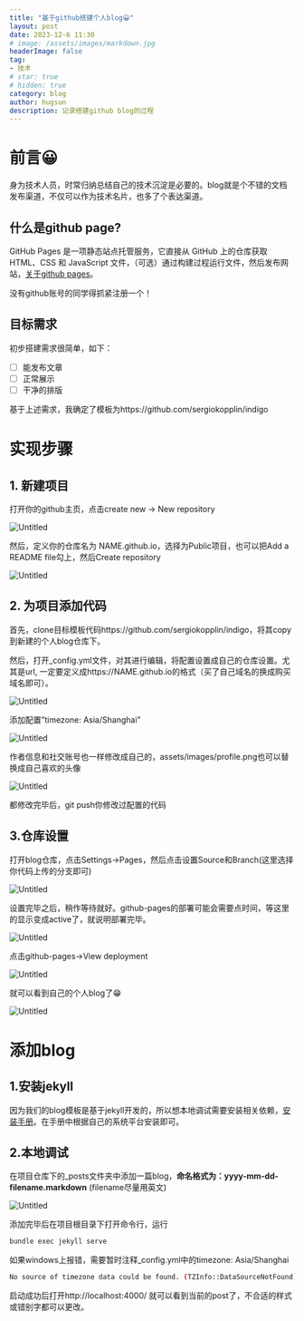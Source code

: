 ```yaml
---
title: "基于github搭建个人blog😀"
layout: post
date: 2023-12-6 11:30
# image: /assets/images/markdown.jpg
headerImage: false
tag:
- 技术
# star: true
# hidden: true
category: blog
author: hugsun
description: 记录搭建github blog的过程
---
```


# 前言😀

身为技术人员，时常归纳总结自己的技术沉淀是必要的。blog就是个不错的文档发布渠道，不仅可以作为技术名片，也多了个表达渠道。

## 什么是github page?

GitHub Pages 是一项静态站点托管服务，它直接从 GitHub 上的仓库获取 HTML、CSS 和 JavaScript 文件，（可选）通过构建过程运行文件，然后发布网站，[关于github pages](https://docs.github.com/zh/pages/getting-started-with-github-pages/about-github-pages)。 

没有github账号的同学得抓紧注册一个！

## 目标需求

初步搭建需求很简单，如下：

- [ ]  能发布文章
- [ ]  正常展示
- [ ]  干净的排版

基于上述需求，我确定了模板为https://github.com/sergiokopplin/indigo

# 实现步骤

## 1. 新建项目

打开你的github主页，点击create new → New repository

![Untitled](/assets/2023/setup_github_blog/Untitled.png)

然后，定义你的仓库名为 NAME.github.io，选择为Public项目，也可以把Add a README file勾上，然后Create repository

![Untitled](/assets/2023/setup_github_blog/Untitled%201.png)

## 2. 为项目添加代码

首先，clone目标模板代码https://github.com/sergiokopplin/indigo，将其copy到新建的个人blog仓库下。

然后，打开_config.yml文件，对其进行编辑，将配置设置成自己的仓库设置。尤其是url, 一定要定义成https://NAME.github.io的格式（买了自己域名的换成购买域名即可）。

![Untitled](/assets/2023/setup_github_blog/Untitled%202.png)

添加配置”timezone: Asia/Shanghai” 

![Untitled](/assets/2023/setup_github_blog/Untitled%203.png)

作者信息和社交账号也一样修改成自己的，assets/images/profile.png也可以替换成自己喜欢的头像

![Untitled](/assets/2023/setup_github_blog/Untitled%204.png)

都修改完毕后，git push你修改过配置的代码

## 3.仓库设置

打开blog仓库，点击Settings→Pages，然后点击设置Source和Branch(这里选择你代码上传的分支即可)

![Untitled](/assets/2023/setup_github_blog/Untitled%205.png)

设置完毕之后，稍作等待就好。github-pages的部署可能会需要点时间，等这里的显示变成active了，就说明部署完毕。

![Untitled](/assets/2023/setup_github_blog/Untitled%206.png)

点击github-pages→View deployment

![Untitled](/assets/2023/setup_github_blog/Untitled%207.png)

就可以看到自己的个人blog了😁

![Untitled](/assets/2023/setup_github_blog/Untitled%208.png)

# 添加blog

## 1.安装jekyll

因为我们的blog模板是基于jekyll开发的，所以想本地调试需要安装相关依赖，[安装手册](https://jekyllrb.com/docs/installation/)。在手册中根据自己的系统平台安装即可。

## 2.本地调试

在项目仓库下的_posts文件夹中添加一篇blog，**命名格式为：yyyy-mm-dd-filename.markdown** (filename尽量用英文)

![Untitled](/assets/2023/setup_github_blog/Untitled%209.png)

添加完毕后在项目根目录下打开命令行，运行

```bash
bundle exec jekyll serve
```

如果windows上报错，需要暂时注释_config.yml中的timezone: Asia/Shanghai

```bash
No source of timezone data could be found. (TZInfo::DataSourceNotFound)
```

启动成功后打开http://localhost:4000/ 就可以看到当前的post了，不合适的样式或错别字都可以更改。